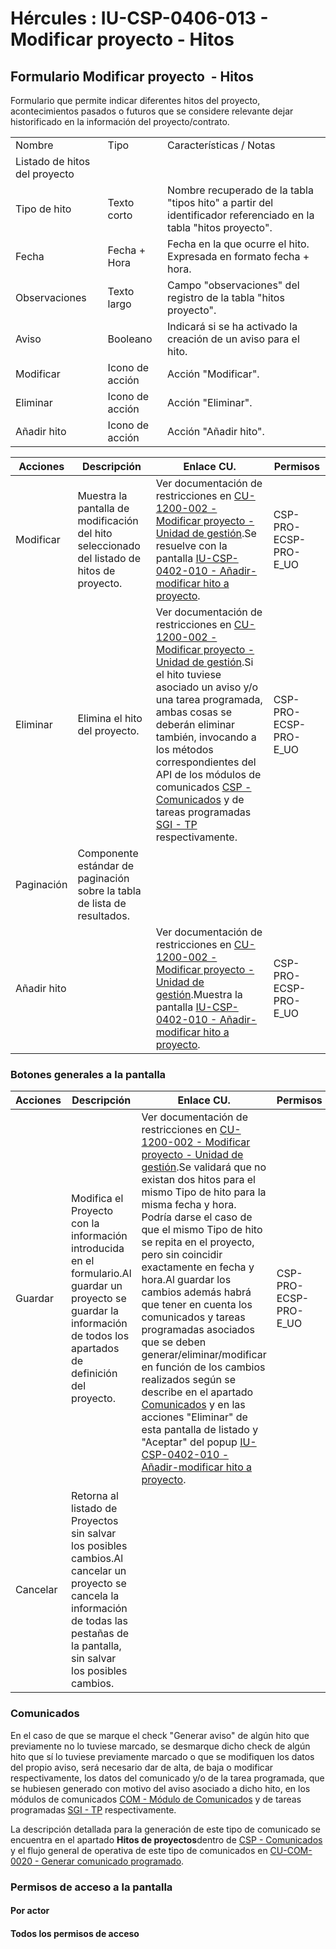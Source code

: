 # Hércules : IU\-CSP\-0406\-013 \- Modificar proyecto \- Hitos



## Formulario Modificar proyecto  \- Hitos

Formulario que permite indicar diferentes hitos del proyecto, acontecimientos pasados o futuros que se considere relevante dejar historificado en la información del proyecto/contrato.



|  | | |
| --- | --- | --- |
| Nombre | Tipo | Características / Notas |
| Listado de hitos del proyecto | | |
| Tipo de hito | Texto corto | Nombre recuperado de la tabla "tipos hito" a partir del identificador referenciado en la tabla "hitos proyecto". |
| Fecha | Fecha \+ Hora | Fecha en la que ocurre el hito. Expresada en formato fecha \+ hora. |
| Observaciones | Texto largo | Campo "observaciones" del registro de la tabla "hitos proyecto". |
| Aviso | Booleano | Indicará si se ha activado la creación de un aviso para el hito. |
| Modificar | Icono de acción | Acción "Modificar". |
| Eliminar | Icono de acción | Acción "Eliminar". |
| Añadir hito | Icono de acción | Acción "Añadir hito". |



| Acciones | Descripción | Enlace CU. | Permisos |
| --- | --- | --- | --- |
| Modificar | Muestra la pantalla de modificación del hito seleccionado del listado de hitos de proyecto. | Ver documentación de restricciones en [CU\-1200\-002 \- Modificar proyecto \- Unidad de gestión](https://confluence.um.es/confluence/pages/viewpage.action?pageId=100764578 "https://confluence.um.es/confluence/pages/viewpage.action?pageId=100764578").Se resuelve con la pantalla [IU\-CSP\-0402\-010 \- Añadir\-modificar hito a proyecto](/hercules/sgi-sistema-de-gestion-de-investigacion/requisitos-y-analisis-funcional/analisis-funcional-sgi-hercules/csp-modulo-de-convocatorias-ayudas-solicitudes-proyectos-y-contratos-y-grupos-de-investigacion/csp-interfaz-de-usuario/iu-csp-0400-gestion-de-proyectos/iu-csp-0402-010-anadir-modificar-hito-a-proyecto.md "/hercules/sgi-sistema-de-gestion-de-investigacion/requisitos-y-analisis-funcional/analisis-funcional-sgi-hercules/csp-modulo-de-convocatorias-ayudas-solicitudes-proyectos-y-contratos-y-grupos-de-investigacion/csp-interfaz-de-usuario/iu-csp-0400-gestion-de-proyectos/iu-csp-0402-010-anadir-modificar-hito-a-proyecto.md"). | CSP\-PRO\-ECSP\-PRO\-E\_UO |
| Eliminar | Elimina el hito del proyecto. | Ver documentación de restricciones en [CU\-1200\-002 \- Modificar proyecto \- Unidad de gestión](https://confluence.um.es/confluence/pages/viewpage.action?pageId=100764578 "https://confluence.um.es/confluence/pages/viewpage.action?pageId=100764578").Si el hito tuviese asociado un aviso y/o una tarea programada, ambas cosas se deberán eliminar también, invocando a los métodos correspondientes del API de los módulos de comunicados [CSP \- Comunicados](https://confluence.um.es/confluence/display/HERCULES/CSP+-+Comunicados "https://confluence.um.es/confluence/display/HERCULES/CSP+-+Comunicados") y de tareas programadas [SGI \- TP](/hercules/sgi-sistema-de-gestion-de-investigacion/diseno/componentes/sgi-tp/index.md "/hercules/sgi-sistema-de-gestion-de-investigacion/diseno/componentes/sgi-tp/index.md") respectivamente. | CSP\-PRO\-ECSP\-PRO\-E\_UO |
| Paginación | Componente estándar de paginación sobre la tabla de lista de resultados. |  |  |
| Añadir hito |  | Ver documentación de restricciones en [CU\-1200\-002 \- Modificar proyecto \- Unidad de gestión](https://confluence.um.es/confluence/pages/viewpage.action?pageId=100764578 "https://confluence.um.es/confluence/pages/viewpage.action?pageId=100764578").Muestra la pantalla [IU\-CSP\-0402\-010 \- Añadir\-modificar hito a proyecto](/hercules/sgi-sistema-de-gestion-de-investigacion/requisitos-y-analisis-funcional/analisis-funcional-sgi-hercules/csp-modulo-de-convocatorias-ayudas-solicitudes-proyectos-y-contratos-y-grupos-de-investigacion/csp-interfaz-de-usuario/iu-csp-0400-gestion-de-proyectos/iu-csp-0402-010-anadir-modificar-hito-a-proyecto.md "/hercules/sgi-sistema-de-gestion-de-investigacion/requisitos-y-analisis-funcional/analisis-funcional-sgi-hercules/csp-modulo-de-convocatorias-ayudas-solicitudes-proyectos-y-contratos-y-grupos-de-investigacion/csp-interfaz-de-usuario/iu-csp-0400-gestion-de-proyectos/iu-csp-0402-010-anadir-modificar-hito-a-proyecto.md"). | CSP\-PRO\-ECSP\-PRO\-E\_UO |

### Botones generales a la pantalla



| Acciones | Descripción | Enlace CU. | Permisos |
| --- | --- | --- | --- |
| Guardar | Modifica el Proyecto con la información introducida en el formulario.Al guardar un proyecto se guardar la información de todos los apartados de definición del proyecto. | Ver documentación de restricciones en [CU\-1200\-002 \- Modificar proyecto \- Unidad de gestión](https://confluence.um.es/confluence/pages/viewpage.action?pageId=100764578 "https://confluence.um.es/confluence/pages/viewpage.action?pageId=100764578").Se validará que no existan dos hitos para el mismo Tipo de hito para la misma fecha y hora. Podría darse el caso de que el mismo Tipo de hito se repita en el proyecto, pero sin coincidir exactamente en fecha y hora.Al guardar los cambios además habrá que tener en cuenta los comunicados y tareas programadas asociados que se deben generar/eliminar/modificar en función de los cambios realizados según se describe en el apartado [Comunicados](#IUCSP0406013ModificarproyectoHitos-comunicados "#IUCSP0406013ModificarproyectoHitos-comunicados") y en las acciones "Eliminar" de esta pantalla de listado y "Aceptar" del popup [IU\-CSP\-0402\-010 \- Añadir\-modificar hito a proyecto](/hercules/sgi-sistema-de-gestion-de-investigacion/requisitos-y-analisis-funcional/analisis-funcional-sgi-hercules/csp-modulo-de-convocatorias-ayudas-solicitudes-proyectos-y-contratos-y-grupos-de-investigacion/csp-interfaz-de-usuario/iu-csp-0400-gestion-de-proyectos/iu-csp-0402-010-anadir-modificar-hito-a-proyecto.md "/hercules/sgi-sistema-de-gestion-de-investigacion/requisitos-y-analisis-funcional/analisis-funcional-sgi-hercules/csp-modulo-de-convocatorias-ayudas-solicitudes-proyectos-y-contratos-y-grupos-de-investigacion/csp-interfaz-de-usuario/iu-csp-0400-gestion-de-proyectos/iu-csp-0402-010-anadir-modificar-hito-a-proyecto.md"). | CSP\-PRO\-ECSP\-PRO\-E\_UO |
| Cancelar | Retorna al listado de Proyectos sin salvar los posibles cambios.Al cancelar un proyecto se cancela la información de todas las pestañas de la pantalla, sin salvar los posibles cambios. |  |  |

### Comunicados

En el caso de que se marque el check "Generar aviso" de algún hito que previamente no lo tuviese marcado, se desmarque dicho check de algún hito que sí lo tuviese previamente marcado o que se modifiquen los datos del propio aviso, será necesario dar de alta, de baja o modificar respectivamente, los datos del comunicado y/o de la tarea programada, que se hubiesen generado con motivo del aviso asociado a dicho hito, en los módulos de comunicados [COM \- Módulo de Comunicados](/hercules/sgi-sistema-de-gestion-de-investigacion/requisitos-y-analisis-funcional/analisis-funcional-sgi-hercules/gen-aspectos-generales/com-modulo-de-comunicados/index.md "/hercules/sgi-sistema-de-gestion-de-investigacion/requisitos-y-analisis-funcional/analisis-funcional-sgi-hercules/gen-aspectos-generales/com-modulo-de-comunicados/index.md") y de tareas programadas [SGI \- TP](/hercules/sgi-sistema-de-gestion-de-investigacion/diseno/componentes/sgi-tp/index.md "/hercules/sgi-sistema-de-gestion-de-investigacion/diseno/componentes/sgi-tp/index.md") respectivamente.  


La descripción detallada para la generación de este tipo de comunicado se encuentra en el apartado **Hitos de proyectos**dentro de [CSP \- Comunicados](https://confluence.um.es/confluence/display/HERCULES/CSP+-+Comunicados "https://confluence.um.es/confluence/display/HERCULES/CSP+-+Comunicados") y el flujo general de operativa de este tipo de comunicados en [CU\-COM\-0020 \- Generar comunicado programado](https://confluence.um.es/confluence/display/HERCULES/CU-COM-0020+-+Generar+comunicado+programado "https://confluence.um.es/confluence/display/HERCULES/CU-COM-0020+-+Generar+comunicado+programado").

### Permisos de acceso a la pantalla

#### Por actor

#### Todos los permisos de acceso




